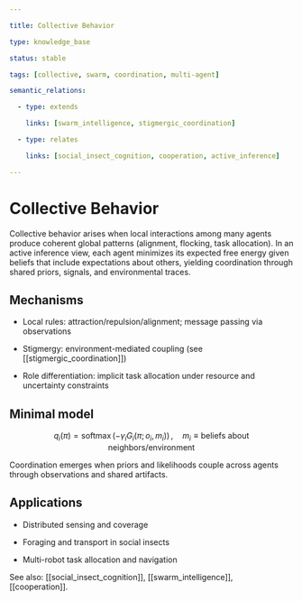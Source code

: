 ```yaml
---

title: Collective Behavior

type: knowledge_base

status: stable

tags: [collective, swarm, coordination, multi-agent]

semantic_relations:

  - type: extends

    links: [swarm_intelligence, stigmergic_coordination]

  - type: relates

    links: [social_insect_cognition, cooperation, active_inference]

---
```


# Collective Behavior

Collective behavior arises when local interactions among many agents produce coherent global patterns (alignment, flocking, task allocation). In an active inference view, each agent minimizes its expected free energy given beliefs that include expectations about others, yielding coordination through shared priors, signals, and environmental traces.

## Mechanisms

- Local rules: attraction/repulsion/alignment; message passing via observations

- Stigmergy: environment-mediated coupling (see [[stigmergic_coordination]])

- Role differentiation: implicit task allocation under resource and uncertainty constraints

## Minimal model

```math

q_i(\pi) = \operatorname{softmax}(-\gamma_i G_i(\pi;\, o_i, m_i))\,,\quad

m_i \equiv \text{beliefs about neighbors/environment}

```

Coordination emerges when priors and likelihoods couple across agents through observations and shared artifacts.

## Applications

- Distributed sensing and coverage

- Foraging and transport in social insects

- Multi-robot task allocation and navigation

See also: [[social_insect_cognition]], [[swarm_intelligence]], [[cooperation]].

